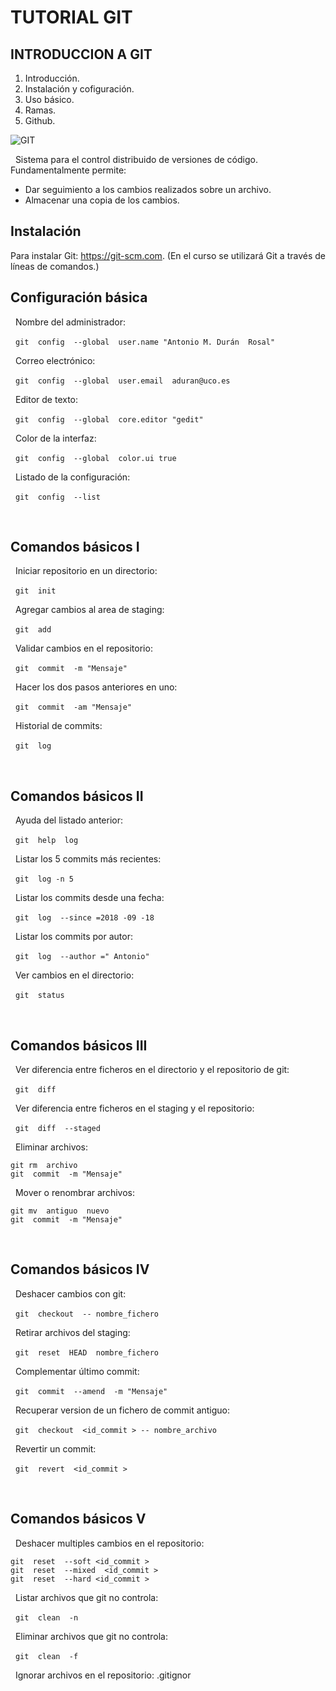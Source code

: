 # TUTORIAL GIT

## INTRODUCCION A GIT

1. Introducción.
2. Instalación y cofiguración.
3. Uso básico.
4. Ramas.
5. Github.


![GIT](https://www.redeszone.net/app/uploads/2013/03/Git-Logo.png?x=480)


&nbsp;
Sistema para el control distribuido de versiones de código. Fundamentalmente permite:

 * Dar seguimiento a los cambios realizados sobre un archivo.
 * Almacenar una copia de los cambios.

## Instalación
Para instalar Git: https://git-scm.com.	(En el curso se utilizará Git a través de líneas de comandos.)

## Configuración básica


&nbsp;
Nombre del administrador:


&nbsp;
`git  config  --global  user.name "Antonio M. Durán  Rosal"`


&nbsp;
Correo electrónico:


&nbsp;
`git  config  --global  user.email  aduran@uco.es`


&nbsp;
Editor de texto:


&nbsp;
`git  config  --global  core.editor "gedit"`


&nbsp;
Color de la interfaz:


&nbsp;
`git  config  --global  color.ui true`


&nbsp;
Listado de la configuración:


&nbsp;
`git  config  --list`


&nbsp;
## Comandos básicos I


&nbsp;
Iniciar repositorio en un directorio:


&nbsp;
`git  init`


&nbsp;
Agregar cambios al area de staging:


&nbsp;
`git  add`


&nbsp;
Validar cambios en el repositorio:


&nbsp;
`git  commit  -m "Mensaje"`


&nbsp;
Hacer los dos pasos anteriores en uno:


&nbsp;
`git  commit  -am "Mensaje"`


&nbsp;
Historial de commits:


&nbsp;
`git  log`


&nbsp;
## Comandos básicos II


&nbsp;
Ayuda del listado anterior:


&nbsp;
`git  help  log`


&nbsp;
Listar los 5 commits más recientes:


&nbsp;
`git  log -n 5`


&nbsp;
Listar los commits desde una fecha:


&nbsp;
`git  log  --since =2018 -09 -18`


&nbsp;
Listar los commits por autor:


&nbsp;
`git  log  --author =" Antonio"`


&nbsp;
Ver cambios en el directorio:


&nbsp;
`git  status`


&nbsp;
## Comandos básicos III


&nbsp;
Ver diferencia entre ficheros en el directorio y el repositorio de git:


&nbsp;
`git  diff`


&nbsp;
Ver diferencia entre ficheros en el staging y el repositorio:


&nbsp;
`git  diff  --staged`


&nbsp;
Eliminar archivos:

~~~
git rm  archivo
git  commit  -m "Mensaje"
~~~


&nbsp;
Mover o renombrar archivos:

~~~
git mv  antiguo  nuevo
git  commit  -m "Mensaje"
~~~


&nbsp;
## Comandos básicos IV


&nbsp;
Deshacer cambios con git:


&nbsp;
`git  checkout  -- nombre_fichero`


&nbsp;
Retirar archivos del staging:


&nbsp;
`git  reset  HEAD  nombre_fichero`


&nbsp;
Complementar último commit:


&nbsp;
`git  commit  --amend  -m "Mensaje"`


&nbsp;
Recuperar version de un fichero de commit antiguo:


&nbsp;
`git  checkout  <id_commit > -- nombre_archivo`


&nbsp;
Revertir un commit:


&nbsp;
`git  revert  <id_commit >`


&nbsp;
## Comandos básicos V


&nbsp;
Deshacer multiples cambios en el repositorio:

~~~
git  reset  --soft <id_commit >
git  reset  --mixed  <id_commit >
git  reset  --hard <id_commit >
~~~


&nbsp;
Listar archivos que git no controla:


&nbsp;
`git  clean  -n`


&nbsp;
Eliminar archivos que git no controla:


&nbsp;
`git  clean  -f`


&nbsp;
Ignorar archivos en el repositorio: .gitignor
